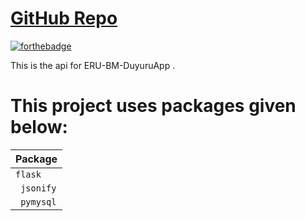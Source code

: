 
# [GitHub Repo](https://github.com/ErdemIpek/duyuruapp)

 [![forthebadge](https://forthebadge.com/images/badges/made-with-python.svg)](http://forthebadge.com)
 
This is the api for ERU-BM-DuyuruApp .

# This project uses packages given below:

| Package |
| --- |
| ` flask ` | 
| ` jsonify` | 
| ` pymysql` | 
